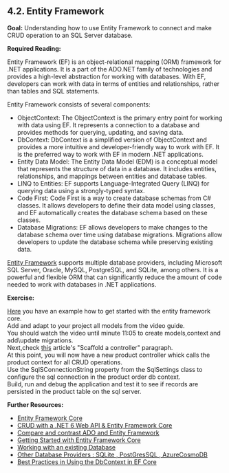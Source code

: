 ## 4.2. Entity Framework

**Goal:** Understanding how to use Entity Framework to connect and make CRUD operation to an SQL Server database.

**Required Reading:** 

Entity Framework (EF) is an object-relational mapping (ORM) framework for .NET applications. It is a part of the ADO.NET family of technologies and provides a high-level abstraction for working with databases. With EF, developers can work with data in terms of entities and relationships, rather than tables and SQL statements.

Entity Framework consists of several components:  
 - ObjectContext: The ObjectContext is the primary entry point for working with data using EF. It represents a connection to a database and provides methods for querying, updating, and saving data.
 - DbContext: DbContext is a simplified version of ObjectContext and provides a more intuitive and developer-friendly way to work with EF. It is the preferred way to work with EF in modern .NET applications.
 - Entity Data Model: The Entity Data Model (EDM) is a conceptual model that represents the structure of data in a database. It includes entities, relationships, and mappings between entities and database tables.
 - LINQ to Entities: EF supports Language-Integrated Query (LINQ) for querying data using a strongly-typed syntax.
 - Code First: Code First is a way to create database schemas from C# classes. It allows developers to define their data model using classes, and EF automatically creates the database schema based on these classes.
 - Database Migrations: EF allows developers to make changes to the database schema over time using database migrations. Migrations allow developers to update the database schema while preserving existing data.    

[Entity Framework](https://learn.microsoft.com/en-us/ef/core/) supports multiple database providers, including Microsoft SQL Server, Oracle, MySQL, PostgreSQL, and SQLite, among others. It is a powerful and flexible ORM that can significantly reduce the amount of code needed to work with databases in .NET applications.

**Exercise:**

[Here](https://www.youtube.com/watch?v=SryQxUeChMc) you have an example how to get started with the entity framework core.  
Add and adapt to your project all models from the video guide.    
You should watch the video until minute 11:05 to create models,context and add\update migrations.  
Next,check [this](https://learn.microsoft.com/en-us/aspnet/core/tutorials/first-web-api?view=aspnetcore-7.0&tabs=visual-studio#scaffold-a-controller) article's "Scaffold a controller" paragraph.   
At this point, you will now have a new product controller whick calls the product context for all CRUD operations.  
Use the SqlSConnectionString property from the SqlSettings class to configure the sql connection in the product order db context.  
Build, run and debug the application and test it to see if records are persisted in the product table on the sql server.  

**Further Resources:**

* [Entity Framework Core](https://learn.microsoft.com/en-us/ef/core/)
* [CRUD with a .NET 6 Web API & Entity Framework Core](https://www.youtube.com/watch?v=Fbf_ua2t6v4)
* [Compare and contrast ADO and Entity Framework](https://blog.devart.com/ado-net-vs-entity-framework.html)
* [Getting Started with Entity Framework Core](https://www.youtube.com/watch?v=SryQxUeChMc)
* [Working with an existing Database](https://www.youtube.com/watch?v=DCYVfLT5_QI)
* [Other Database Providers : SQLite , PostGresSQL , AzureCosmoDB](https://www.youtube.com/watch?v=moRmKo3nrN4)
* [Best Practices in Using the DbContext in EF Core](https://blog.devart.com/best-practices-in-using-the-dbcontext-in-ef-core.html)
